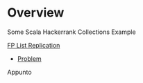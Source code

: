 
# Overview 

Some Scala Hackerrank Collections Example 

[FP List Replication](fp_list_replication.scala)
- [Problem](https://www.hackerrank.com/challenges/fp-list-replication/problem)



Appunto 
